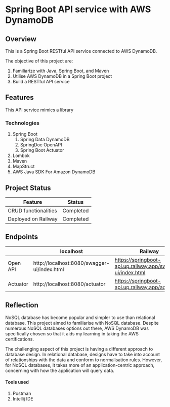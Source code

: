 # Spring Boot API service with AWS DynamoDB
## Overview
This is a Spring Boot RESTful API service connected to AWS DynamoDB.

The objective of this project are:
1. Familiarize with Java, Spring Boot, and Maven
2. Utilise AWS DynamoDB in a Spring Boot project
3. Build a RESTful API service

## Features
This API service mimics a library 
### Technologies
1. Spring Boot
   1. Spring Data DynamoDB
   2. SpringDoc OpenAPI
   3. Spring Boot Actuator
2. Lombok
3. Maven
4. MapStruct 
5. AWS Java SDK For Amazon DynamoDB


## Project Status


|Feature|Status  |
|--|--|
|CRUD functionalities|Completed  |
| Deployed on Railway| Completed


## Endpoints
|          | localhost                                   | Railway                                                     |
|----------|---------------------------------------------|-------------------------------------------------------------|
| Open API | http://localhost:8080/swagger-ui/index.html | https://springboot-api.up.railway.app/swagger-ui/index.html |
| Actuator | http://localhost:8080/actuator              | https://springboot-api.up.railway.app/actuator              |

## Reflection

NoSQL database has become popular and simpler to use than relational database. This project aimed to familiarise with NoSQL database. Despite numerous NoSQL databases options out there, AWS DynamoDB was specifically chosen so that it aids my learning in taking the AWS certifications.

The challenging aspect of this project is having a different approach to database design. In relational database, designs have to take into account of relationships with the data and conform to normalisation rules. However, for NoSQL databases, it takes more of an application-centric approach, concerning with how the application will query data. 


#### Tools used
1. Postman
2. Intellij IDE


